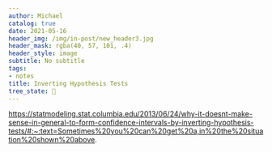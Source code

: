 ```yaml
---
author: Michael
catalog: true
date: 2021-05-16
header_img: /img/in-post/new_header3.jpg
header_mask: rgba(40, 57, 101, .4)
header_style: image
subtitle: No subtitle
tags:
- notes
title: Inverting Hypothesis Tests
tree_state: 🌱
---
```


https://statmodeling.stat.columbia.edu/2013/06/24/why-it-doesnt-make-sense-in-general-to-form-confidence-intervals-by-inverting-hypothesis-tests/#:~:text=Sometimes%20you%20can%20get%20a,in%20the%20situation%20shown%20above.